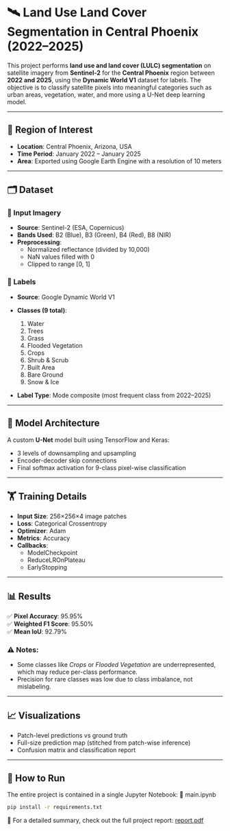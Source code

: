# 🛰️ Land Use Land Cover Segmentation in Central Phoenix (2022–2025)

This project performs **land use and land cover (LULC) segmentation** on satellite imagery from **Sentinel-2** for the **Central Phoenix** region between **2022 and 2025**, using the **Dynamic World V1** dataset for labels. The objective is to classify satellite pixels into meaningful categories such as urban areas, vegetation, water, and more using a U-Net deep learning model.

---

## 📍 Region of Interest

- **Location**: Central Phoenix, Arizona, USA
- **Time Period**: January 2022 – January 2025
- **Area**: Exported using Google Earth Engine with a resolution of 10 meters

---

## 🗂️ Dataset

### 🔷 Input Imagery
- **Source**: Sentinel-2 (ESA, Copernicus)
- **Bands Used**: B2 (Blue), B3 (Green), B4 (Red), B8 (NIR)
- **Preprocessing**:
  - Normalized reflectance (divided by 10,000)
  - NaN values filled with 0
  - Clipped to range [0, 1]

### 🔶 Labels
- **Source**: Google Dynamic World V1
- **Classes (9 total)**:
  1. Water  
  2. Trees  
  3. Grass  
  4. Flooded Vegetation  
  5. Crops  
  6. Shrub & Scrub  
  7. Built Area  
  8. Bare Ground  
  9. Snow & Ice

- **Label Type**: Mode composite (most frequent class from 2022–2025)

---

## 🧠 Model Architecture

A custom **U-Net** model built using TensorFlow and Keras:
- 3 levels of downsampling and upsampling
- Encoder-decoder skip connections
- Final softmax activation for 9-class pixel-wise classification

---

## 🏋️ Training Details

- **Input Size**: 256×256×4 image patches
- **Loss**: Categorical Crossentropy
- **Optimizer**: Adam
- **Metrics**: Accuracy
- **Callbacks**:
  - ModelCheckpoint
  - ReduceLROnPlateau
  - EarlyStopping

---

## 📊 Results

✅ **Pixel Accuracy**: 95.95%  
✅ **Weighted F1 Score**: 95.50%  
✅ **Mean IoU**: 92.79%

### ⚠️ Notes:
- Some classes like *Crops* or *Flooded Vegetation* are underrepresented, which may reduce per-class performance.
- Precision for rare classes was low due to class imbalance, not mislabeling.

---

## 📈 Visualizations

- Patch-level predictions vs ground truth
- Full-size prediction map (stitched from patch-wise inference)
- Confusion matrix and classification report

---

## 🧪 How to Run

The entire project is contained in a single Jupyter Notebook:
📄 main.ipynb
```bash
pip install -r requirements.txt
```

📄 For a detailed summary, check out the full project report: [report.pdf](./report.pdf)



